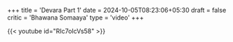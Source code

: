 +++
title = 'Devara Part 1'
date = 2024-10-05T08:23:06+05:30
draft = false
critic = 'Bhawana Somaaya'
type = 'video'
+++

{{< youtube id="RIc7oIcVs58" >}}
